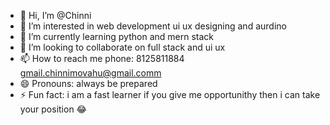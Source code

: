 - 👋 Hi, I’m @Chinni
- 👀 I’m interested in web development ui ux designing and aurdino
- 🌱 I’m currently learning python and mern stack
- 💞️ I’m looking to collaborate on full stack and ui ux 
- 📫 How to reach me
    phone: 8125811884
    gmail.chinnimovahu@gmail.comm
- 😄 Pronouns: always be prepared
- ⚡ Fun fact: i am a fast learner if you give me opportunithy then i can take your position 😂

<!---
Chinn8/Chinn8 is a ✨ special ✨ repository because its `README.md` (this file) appears on your GitHub profile.
You can click the Preview link to take a look at your changes.
--->
